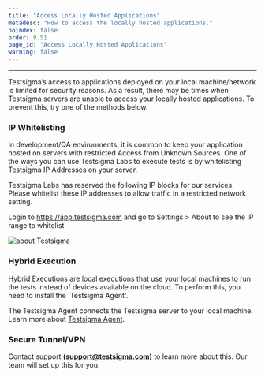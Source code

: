 ```yaml
---
title: "Access Locally Hosted Applications"
metadesc: "How to access the locally hosted applications."
noindex: false
order: 9.51
page_id: "Access Locally Hosted Applications"
warning: false
---
```


---


Testsigma’s access to applications deployed on your local machine/network is limited for security reasons. As a result, there may be times when Testsigma servers are unable to access your locally hosted applications. To prevent this, try one of the methods below.

### IP Whitelisting
In development/QA environments, it is common to keep your application hosted on servers with restricted Access from Unknown Sources.  One of the ways you can use Testsigma Labs to execute tests is by whitelisting Testsigma IP Addresses on your server.

Testsigma Labs has reserved the following IP blocks for our services. Please whitelist these IP addresses to allow traffic in a restricted network setting.

Login to https://app.testsigma.com and go to Settings > About to see the IP range to whitelist

![about Testsigma](https://docs.testsigma.com/images/test-locally-hosted-applications/about-testsigma.png)

### Hybrid Execution

Hybrid Executions are local executions that use your local machines to run the tests instead of devices available on the cloud. To perform this, you need to install the 'Testsigma Agent'. 

The Testsigma Agent connects the Testsigma server to your local machine. Learn more about [Testsigma Agent](https://testsigma.com/docs/agent/overview/).


### Secure Tunnel/VPN

Contact support **[(support@testsigma.com)](mailto:support@testsigma.com)** to learn more about this. Our team will set up this for you.
